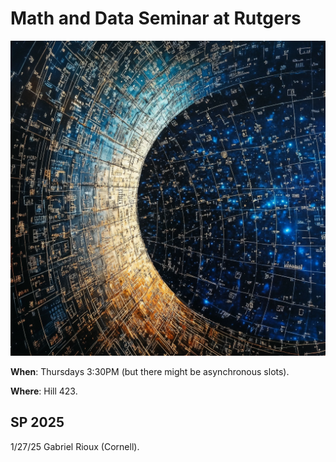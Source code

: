 # Math and Data Seminar at Rutgers

![screenshot](./mad.png)

**When**: Thursdays 3:30PM (but there might be asynchronous slots).

**Where**: Hill 423.

## SP 2025

1/27/25 Gabriel Rioux (Cornell).

